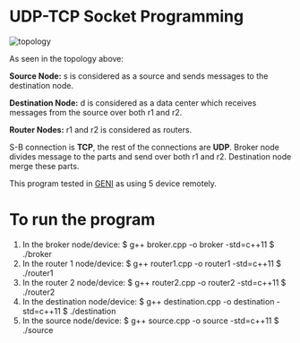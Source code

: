 # UDP-TCP Socket Programming

![topology](topo.png)

As seen in the topology above:

**Source Node:** s is considered as a source and sends messages to the destination node.

**Destination Node:** d is considered as a data center which receives messages from the source over both r1 and r2.

**Router Nodes:** r1 and r2 is considered as routers.

S-B connection is **TCP**, the rest of the connections are **UDP**. Broker node divides message to the parts and send over both r1 and r2. Destination node merge these parts. 

This program tested in [GENI](https://www.geni.net/) as using 5 device remotely. 

# To run the program
1. In the broker node/device: 
        $ g++ broker.cpp -o broker -std=c++11
        $ ./broker
2. In the router 1 node/device: 
        $ g++ router1.cpp -o router1 -std=c++11
        $ ./router1
3. In the router 2 node/device: 
        $ g++ router2.cpp -o router2 -std=c++11
        $ ./router2
4. In the destination node/device:
        $ g++ destination.cpp -o destination -std=c++11
        $ ./destination
5. In the source node/device: 
        $ g++ source.cpp -o source -std=c++11
        $ ./source <message>  
